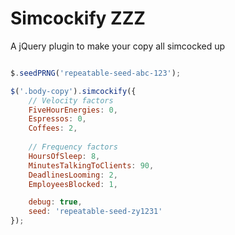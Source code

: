 # Simcockify ZZZ

A jQuery plugin to make your copy all simcocked up

```javascript

$.seedPRNG('repeatable-seed-abc-123');

$('.body-copy').simcockify({
	// Velocity factors
	FiveHourEnergies: 0,
	Espressos: 0,
	Coffees: 2,
	
	// Frequency factors
	HoursOfSleep: 8,
	MinutesTalkingToClients: 90,
	DeadlinesLooming: 2,
	EmployeesBlocked: 1,

	debug: true,
	seed: 'repeatable-seed-zy1231'
});
```